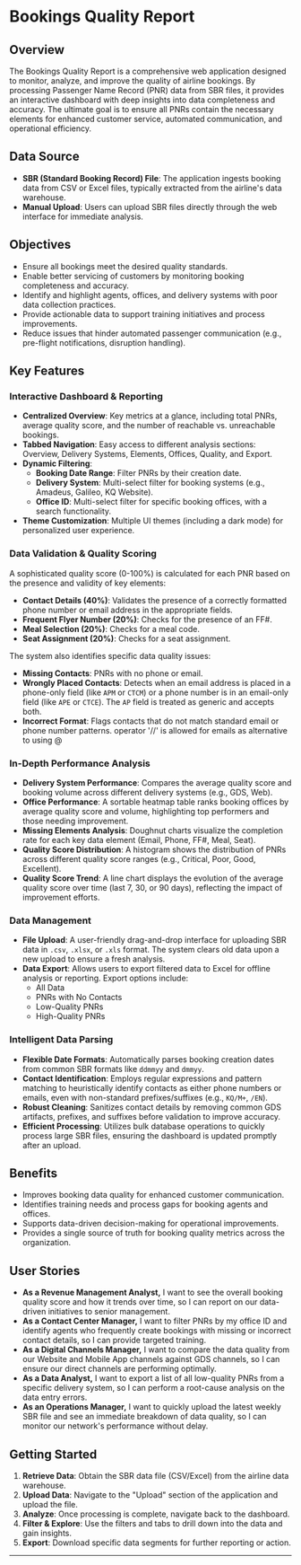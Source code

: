 # Bookings Quality Report

## Overview
The Bookings Quality Report is a comprehensive web application designed to monitor, analyze, and improve the quality of airline bookings. By processing Passenger Name Record (PNR) data from SBR files, it provides an interactive dashboard with deep insights into data completeness and accuracy. The ultimate goal is to ensure all PNRs contain the necessary elements for enhanced customer service, automated communication, and operational efficiency.

## Data Source
- **SBR (Standard Booking Record) File**: The application ingests booking data from CSV or Excel files, typically extracted from the airline's data warehouse.
- **Manual Upload**: Users can upload SBR files directly through the web interface for immediate analysis.

## Objectives
- Ensure all bookings meet the desired quality standards.
- Enable better servicing of customers by monitoring booking completeness and accuracy.
- Identify and highlight agents, offices, and delivery systems with poor data collection practices.
- Provide actionable data to support training initiatives and process improvements.
- Reduce issues that hinder automated passenger communication (e.g., pre-flight notifications, disruption handling).

## Key Features

### Interactive Dashboard & Reporting
- **Centralized Overview**: Key metrics at a glance, including total PNRs, average quality score, and the number of reachable vs. unreachable bookings.
- **Tabbed Navigation**: Easy access to different analysis sections: Overview, Delivery Systems, Elements, Offices, Quality, and Export.
- **Dynamic Filtering**:
    - **Booking Date Range**: Filter PNRs by their creation date.
    - **Delivery System**: Multi-select filter for booking systems (e.g., Amadeus, Galileo, KQ Website).
    - **Office ID**: Multi-select filter for specific booking offices, with a search functionality.
- **Theme Customization**: Multiple UI themes (including a dark mode) for personalized user experience.

### Data Validation & Quality Scoring
A sophisticated quality score (0-100%) is calculated for each PNR based on the presence and validity of key elements:
- **Contact Details (40%)**: Validates the presence of a correctly formatted phone number or email address in the appropriate fields.
- **Frequent Flyer Number (20%)**: Checks for the presence of an FF#.
- **Meal Selection (20%)**: Checks for a meal code.
- **Seat Assignment (20%)**: Checks for a seat assignment.

The system also identifies specific data quality issues:
- **Missing Contacts**: PNRs with no phone or email.
- **Wrongly Placed Contacts**: Detects when an email address is placed in a phone-only field (like `APM` or `CTCM`) or a phone number is in an email-only field (like `APE` or `CTCE`). The `AP` field is treated as generic and accepts both.
- **Incorrect Format**: Flags contacts that do not match standard email or phone number patterns.
operator '//' is allowed for emails as alternative to using @

### In-Depth Performance Analysis
- **Delivery System Performance**: Compares the average quality score and booking volume across different delivery systems (e.g., GDS, Web).
- **Office Performance**: A sortable heatmap table ranks booking offices by average quality score and volume, highlighting top performers and those needing improvement.
- **Missing Elements Analysis**: Doughnut charts visualize the completion rate for each key data element (Email, Phone, FF#, Meal, Seat).
- **Quality Score Distribution**: A histogram shows the distribution of PNRs across different quality score ranges (e.g., Critical, Poor, Good, Excellent).
- **Quality Score Trend**: A line chart displays the evolution of the average quality score over time (last 7, 30, or 90 days), reflecting the impact of improvement efforts.

### Data Management
- **File Upload**: A user-friendly drag-and-drop interface for uploading SBR data in `.csv`, `.xlsx`, or `.xls` format. The system clears old data upon a new upload to ensure a fresh analysis.
- **Data Export**: Allows users to export filtered data to Excel for offline analysis or reporting. Export options include:
    - All Data
    - PNRs with No Contacts
    - Low-Quality PNRs
    - High-Quality PNRs

### Intelligent Data Parsing
- **Flexible Date Formats**: Automatically parses booking creation dates from common SBR formats like `ddmmyy` and `dmmyy`.
- **Contact Identification**: Employs regular expressions and pattern matching to heuristically identify contacts as either phone numbers or emails, even with non-standard prefixes/suffixes (e.g., `KQ/M+`, `/EN`).
- **Robust Cleaning**: Sanitizes contact details by removing common GDS artifacts, prefixes, and suffixes before validation to improve accuracy.
- **Efficient Processing**: Utilizes bulk database operations to quickly process large SBR files, ensuring the dashboard is updated promptly after an upload.

## Benefits
- Improves booking data quality for enhanced customer communication.
- Identifies training needs and process gaps for booking agents and offices.
- Supports data-driven decision-making for operational improvements.
- Provides a single source of truth for booking quality metrics across the organization.

## User Stories

*   **As a Revenue Management Analyst,** I want to see the overall booking quality score and how it trends over time, so I can report on our data-driven initiatives to senior management.
*   **As a Contact Center Manager,** I want to filter PNRs by my office ID and identify agents who frequently create bookings with missing or incorrect contact details, so I can provide targeted training.
*   **As a Digital Channels Manager,** I want to compare the data quality from our Website and Mobile App channels against GDS channels, so I can ensure our direct channels are performing optimally.
*   **As a Data Analyst,** I want to export a list of all low-quality PNRs from a specific delivery system, so I can perform a root-cause analysis on the data entry errors.
*   **As an Operations Manager,** I want to quickly upload the latest weekly SBR file and see an immediate breakdown of data quality, so I can monitor our network's performance without delay.

## Getting Started
1.  **Retrieve Data**: Obtain the SBR data file (CSV/Excel) from the airline data warehouse.
2.  **Upload Data**: Navigate to the "Upload" section of the application and upload the file.
3.  **Analyze**: Once processing is complete, navigate back to the dashboard.
4.  **Filter & Explore**: Use the filters and tabs to drill down into the data and gain insights.
5.  **Export**: Download specific data segments for further reporting or action.

---